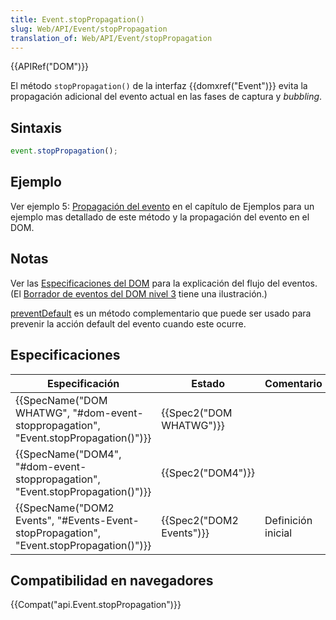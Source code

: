 ```yaml
---
title: Event.stopPropagation()
slug: Web/API/Event/stopPropagation
translation_of: Web/API/Event/stopPropagation
---
```

{{APIRef("DOM")}}

El método `stopPropagation()` de la interfaz {{domxref("Event")}} evita la propagación adicional del evento actual en las fases de captura y _bubbling_.

## Sintaxis

```js
event.stopPropagation();
```

## Ejemplo

Ver ejemplo 5: [Propagación del evento](/es/docs/DOM/DOM_Reference/Examples#Example_5:_Event_Propagation) en el capítulo de Ejemplos para un ejemplo mas detallado de este método y la propagación del evento en el DOM.

## Notas

Ver las [Especificaciones del DOM](http://www.w3.org/TR/DOM-Level-2-Events/events.html#Events-flow-capture) para la explicación del flujo del eventos. (El [Borrador de eventos del DOM nivel 3](http://www.w3.org/TR/DOM-Level-3-Events/#event-flow) tiene una ilustración.)

[preventDefault](/es/docs/Web/API/event.preventDefault) es un método complementario que puede ser usado para prevenir la acción default del evento cuando este ocurre.

## Especificaciones

| Especificación                                                                                                       | Estado                           | Comentario         |
| -------------------------------------------------------------------------------------------------------------------- | -------------------------------- | ------------------ |
| {{SpecName("DOM WHATWG", "#dom-event-stoppropagation", "Event.stopPropagation()")}}     | {{Spec2("DOM WHATWG")}} |                    |
| {{SpecName("DOM4", "#dom-event-stoppropagation", "Event.stopPropagation()")}}             | {{Spec2("DOM4")}}         |                    |
| {{SpecName("DOM2 Events", "#Events-Event-stopPropagation", "Event.stopPropagation()")}} | {{Spec2("DOM2 Events")}} | Definición inicial |

## Compatibilidad en navegadores

{{Compat("api.Event.stopPropagation")}}
